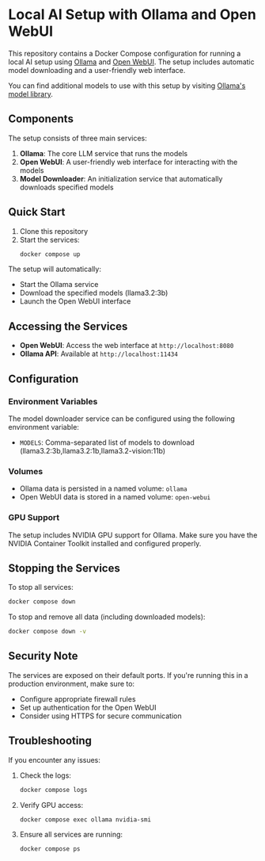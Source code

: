 # Local AI Setup with Ollama and Open WebUI

This repository contains a Docker Compose configuration for running a local AI setup using [Ollama](https://github.com/ollama/ollama) and [Open WebUI](https://github.com/open-webui/open-webui). The setup includes automatic model downloading and a user-friendly web interface.

You can find additional models to use with this setup by visiting [Ollama's model library](https://ollama.com/search).

## Components

The setup consists of three main services:

1. **Ollama**: The core LLM service that runs the models
2. **Open WebUI**: A user-friendly web interface for interacting with the models
3. **Model Downloader**: An initialization service that automatically downloads specified models

## Quick Start

1. Clone this repository
2. Start the services:
   ```bash
   docker compose up
   ```

The setup will automatically:
- Start the Ollama service
- Download the specified models (llama3.2:3b)
- Launch the Open WebUI interface

## Accessing the Services

- **Open WebUI**: Access the web interface at `http://localhost:8080`
- **Ollama API**: Available at `http://localhost:11434`

## Configuration

### Environment Variables

The model downloader service can be configured using the following environment variable:
- `MODELS`: Comma-separated list of models to download (llama3.2:3b,llama3.2:1b,llama3.2-vision:11b)

### Volumes

- Ollama data is persisted in a named volume: `ollama`
- Open WebUI data is stored in a named volume: `open-webui`

### GPU Support

The setup includes NVIDIA GPU support for Ollama. Make sure you have the NVIDIA Container Toolkit installed and configured properly.

## Stopping the Services

To stop all services:
```bash
docker compose down
```

To stop and remove all data (including downloaded models):
```bash
docker compose down -v
```

## Security Note

The services are exposed on their default ports. If you're running this in a production environment, make sure to:
- Configure appropriate firewall rules
- Set up authentication for the Open WebUI
- Consider using HTTPS for secure communication

## Troubleshooting

If you encounter any issues:

1. Check the logs:
   ```bash
   docker compose logs
   ```

2. Verify GPU access:
   ```bash
   docker compose exec ollama nvidia-smi
   ```

3. Ensure all services are running:
   ```bash
   docker compose ps
   ```
